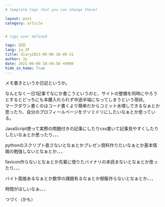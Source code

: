 ```yaml
---
# template tags (but you can change these)

layout: post
category: article


# tags user defined

tags: 日記
lang: ja_JP
title: diary2021-06-06-18-49-31
author: 3y
date: 2021-06-06 18:49:58 +0900
hide_in_home: True
---
```


メモ書きというか日記というか。

なんとなく一日1記事でなにか書こうというのと、サイトの整備を同時にやろうとするとどっちにも本腰入れられず中途半端になってしまうという現状。<br>
マークダウン書くのはコード書くより簡単だからコミット水増しできるなぁとか思ったり、自分のプロフィールページをクソミドリにしたいなぁとか思っている。

JavaScript使って実際の問題付きの記事にしたりcss書いて記事見やすくしたりしたいなぁとか思ったり、、、

pythonのスクリプト直さないとなぁとかプレゼン資料作りたいなぁとか基本情報の勉強しないとなぁとか、、、

favicon作らないとなぁとか先輩に借りたバイナリの本読まないとなぁとか思ったり、、、

バイト面接あるなぁとか数学の課題有るなぁとか御飯作らないとなぁとか、、、

時間がほしいなぁ、、、

つづく（かも）